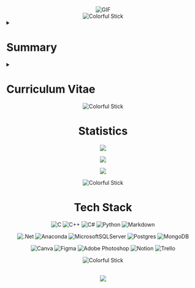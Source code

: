 <div align="center">
  <img src="https://raw.githubusercontent.com/beydah/Assets-Repository/main/gifs/BeydahGithubBanner.gif" alt="GIF" max-width: 100%; height: auto;>
</div>

<div style="text-align:center;">
    <img src="https://i.imgur.com/waxVImv.png" alt="Colorful Stick">
</div>

<details>
<summary><h1>Summary</h1></summary>
<div align = "center">

![](https://quotes-github-readme.vercel.app/api?type=horizontal&theme=dark)

</div>

## Ilkay Beydah Saglam | Computer Programmer / Software Developer

Hello World!
I'm İlkay. I work as a software developer, and I've been involved in diverse projects, utilizing a range of programming languages, frameworks, and technologies across various domains.

##

At the moment, I'm delving deeper into the realms of Front-End and Back-End development.
I'm actively seeking internship opportunities and am genuinely excited about contributing to real-world projects as part of a team.

##

Feel free to reach out to me via [info.beydahsaglam@gmail.com](mailto:info.beydahsaglam@gmail.com) or connect with me on [linkedin/beydah](https://www.linkedin.com/in/beydah/) if you'd like to get in touch.
Thank you, and have a great day!

</details>

<details>
<summary><h1>Curriculum Vitae</h1></summary>
<div align = "center">

![](https://github-profile-trophy.vercel.app/?username=beydah&theme=nord&no-frame=false&no-bg=true&margin-w=4)

</div>

<h2>Experience</h2>
<details>
<summary><h3>Business Development Manager - AIESEC</h3></summary>
<i>Jun 2023 - Aug 2023 (3 Months)</i>
  
In this role, I managed company data, handled data processes, contributed to business events, and collaborated on digital strategy development with the marketing team.

<i>Skills: Corporate Communication · Data Entry · Data Management · Meeting Planning · Marketing Strategy</i>
</details>

<details>
<summary><h3>Back-End Observation Intern - Fintorly</h3></summary>
<i>Nov 2022 - Apr 2023 (6 Months)</i>
  
I joined to apply and enhance my university-learned skills in C#, .NET, and Back End Development, actively contributing to projects and honing my software abilities.

<i>Skills: .NET · C# · Notion · GitHub · Background in Web Development</i>
</details>

<h2>Education</h2>
<details>
<summary><h3>Istanbul Nisantasi University - Computer Programming</h3></summary>
<i>Sep 2022 - Jun 2024</i>

I underwent comprehensive training in Computer Programming, gaining expertise in various areas such as programming fundamentals, network management, database, graphics, office applications, web design, and more. I actively participated in software projects and student clubs, enhancing my coding skills and practical experience

<i>Activities and Communities: · Google Developer Student Club · Software and Information Technology Club · Patika.dev Community · 42 Istanbul Community · AIESEC Istanbul Member</i>
</details>

<details>
<summary><h3>Private Gaziosmanpasa Health Vocational High School - Nurse Assistant</h3></summary>
<i>Sep 2015 - Jun 2019</i>
  
My educational journey began in high school with the title of Nurse, but due to updated regulations, I completed it as a Nurse Assistant. Throughout my high school education, I obtained numerous achievement certificates while also ensuring to enjoy my time to the fullest.

<i>Activities and Communities: · Philosophy Club · Geography Club · Yesilay Club · Kizilay Club · Folk Dance Club</i>
</details>
</details>

<div style="text-align:center;">
    <img src="https://i.imgur.com/waxVImv.png" alt="Colorful Stick">
</div>

<div align = "center">
<h1>Statistics</h1>

![](https://github-readme-stats.vercel.app/api/top-langs/?username=beydah&theme=dark&hide_border=false&include_all_commits=true&count_private=true&layout=compact)<br/>

![](https://github-readme-stats.vercel.app/api?username=beydah&theme=dark&hide_border=false&include_all_commits=true&count_private=true)<br/>

![](https://github-readme-streak-stats.herokuapp.com/?user=beydah&theme=dark&hide_border=false)<br/>

<div style="text-align:center;">
    <img src="https://i.imgur.com/waxVImv.png" alt="Colorful Stick">
</div>

<h1>Tech Stack</h1>

![C](https://img.shields.io/badge/c-%2300599C.svg?style=for-the-badge&logo=c&logoColor=white)
![C++](https://img.shields.io/badge/c++-%2300599C.svg?style=for-the-badge&logo=c%2B%2B&logoColor=white)
![C#](https://img.shields.io/badge/c%23-%23239120.svg?style=for-the-badge&logo=c-sharp&logoColor=white)
![Python](https://img.shields.io/badge/python-3670A0?style=for-the-badge&logo=python&logoColor=ffdd54)
![Markdown](https://img.shields.io/badge/markdown-%23000000.svg?style=for-the-badge&logo=markdown&logoColor=white)

![.Net](https://img.shields.io/badge/.NET-5C2D91?style=for-the-badge&logo=.net&logoColor=white)
![Anaconda](https://img.shields.io/badge/Anaconda-%2344A833.svg?style=for-the-badge&logo=anaconda&logoColor=white)
![MicrosoftSQLServer](https://img.shields.io/badge/Microsoft%20SQL%20Sever-CC2927?style=for-the-badge&logo=microsoft%20sql%20server&logoColor=white)
![Postgres](https://img.shields.io/badge/postgres-%23316192.svg?style=for-the-badge&logo=postgresql&logoColor=white)
![MongoDB](https://img.shields.io/badge/MongoDB-%234ea94b.svg?style=for-the-badge&logo=mongodb&logoColor=white)

![Canva](https://img.shields.io/badge/Canva-%2300C4CC.svg?style=for-the-badge&logo=Canva&logoColor=white)
![Figma](https://img.shields.io/badge/figma-%23F24E1E.svg?style=for-the-badge&logo=figma&logoColor=white)
![Adobe Photoshop](https://img.shields.io/badge/adobephotoshop-%2331A8FF.svg?style=for-the-badge&logo=adobephotoshop&logoColor=white)
![Notion](https://img.shields.io/badge/Notion-%23000000.svg?style=for-the-badge&logo=notion&logoColor=white)
![Trello](https://img.shields.io/badge/Trello-%23026AA7.svg?style=for-the-badge&logo=Trello&logoColor=white)

<div style="text-align:center;">
    <img src="https://i.imgur.com/waxVImv.png" alt="Colorful Stick">
</div>

<br>

[![](https://visitcount.itsvg.in/api?id=beydah&icon=5&color=12)](https://visitcount.itsvg.in)

</div>
